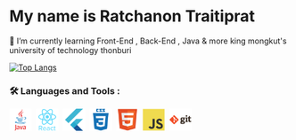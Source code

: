 <h1>My name is Ratchanon Traitiprat</h1>
🌱 I’m currently learning Front-End , Back-End , Java & more
king mongkut's university of technology thonburi



<!-- [![Typing SVG](https://readme-typing-svg.demolab.com?font=Fira+Code&weight=100&size=30&duration=4000&pause=1000&color=2ECEF7&center=true&vCenter=true&multiline=true&width=1200&height=200&lines=My+name+is+Ratchanon+Traitiprat;%F0%9F%8C%B1+I%E2%80%99m+currently+learning+Front-End+%2C+Back-End+%2C+Java+%26+more;king+mongkut's+university+of+technology+thonburi)](https://git.io/typing-svg)
![Anurag's GitHub stats](https://github-readme-stats.vercel.app/api?username=manro7411&show_icons=true&theme=radical) -->


[![Top Langs](https://github-readme-stats.vercel.app/api/top-langs/?username=manro7411&layout=compact)](https://github.com/anuraghazra/github-readme-stats)

### :hammer_and_wrench: Languages and Tools :
<div>
   <img src="https://github.com/devicons/devicon/blob/master/icons/java/java-original-wordmark.svg" title="Java" alt="Java" width="40" height="40"/>&nbsp;
  <img src="https://github.com/devicons/devicon/blob/master/icons/react/react-original-wordmark.svg" title="React" alt="React" width="40" height="40"/>&nbsp;
  <img src="https://github.com/devicons/devicon/blob/master/icons/flutter/flutter-original.svg" title="Flutter" alt="Flutter" width="40" height="40"/>&nbsp;
  <img src="https://github.com/devicons/devicon/blob/master/icons/css3/css3-plain-wordmark.svg"  title="CSS3" alt="CSS" width="40" height="40"/>&nbsp;
  <img src="https://github.com/devicons/devicon/blob/master/icons/html5/html5-original.svg" title="HTML5" alt="HTML" width="40" height="40"/>&nbsp;
  <img src="https://github.com/devicons/devicon/blob/master/icons/javascript/javascript-original.svg" title="JavaScript" alt="JavaScript" width="40" height="40"/>&nbsp;
    <img src="https://github.com/devicons/devicon/blob/master/icons/git/git-original-wordmark.svg" title="JavaScript" alt="JavaScript" width="40" height="40"/>&nbsp;
</div>

